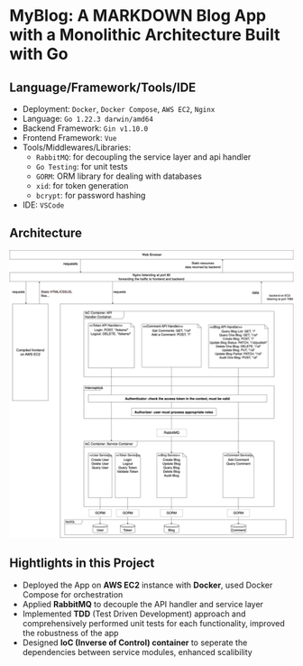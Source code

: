 # MyBlog: A MARKDOWN Blog App with a Monolithic Architecture Built with Go

## Language/Framework/Tools/IDE
+ Deployment: `Docker`, `Docker Compose`, `AWS EC2`, `Nginx`
+ Language: `Go 1.22.3 darwin/amd64`
+ Backend Framework: `Gin v1.10.0`
+ Frontend Framework: `Vue`
+ Tools/Middlewares/Libraries:
  + `RabbitMQ`: for decoupling the service layer and api handler
  + `Go Testing`: for unit tests
  + `GORM`: ORM library for dealing with databases
  + `xid`: for token generation
  + `bcrypt`: for password hashing
+ IDE: `VSCode`


## Architecture


![Architecture](./docs/imgs/architecture.png)


## Hightlights in this Project
+ Deployed the App on **AWS EC2** instance with **Docker**, used Docker Compose for orchestration
+ Applied **RabbitMQ** to decouple the API handler and service layer
+ Implemented **TDD** (Test Driven Development) approach and comprehensively performed unit tests for each functionality, improved the robustness of the app
+ Designed **IoC (Inverse of Control) container** to seperate the dependencies between service modules, enhanced scalibility
